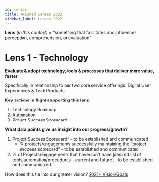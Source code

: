 ```yaml
---
id: lenses
title: Axioned Lenses 2022
sidebar_label: Lenses 2022
---
```


**Lens** *(in this context)* = “something that facilitates and influences perception, comprehension, or evaluation”


# Lens 1 - Technology
**Evaluate & adopt technology, tools & processes that deliver more value, faster**

Specifically in relationship to our two core service offerings: Digital User Experiences & Tech Products

**Key actions in flight supporting this lens:**
1. Technology Roadmap
2. Automation
3. Project Success Scorecard

**What data points give us insight into our progress/growth?**
1. Project Success Scorecard* - to be established and communicated
   - % projects/engagements successfully maintaining the “project success scorecard” -  to be established and communicated
2. % of Projects/Engagements that have/don’t have [desired list of tools/automation/procedures - current and future] - to be established and communicated

How does this tie into our greater vision? [2021+ Vision/Goals](https://docs.google.com/document/d/140QAl0CxGK1T_s2IU6jSnhDHCTux77glP2-aB5rHWt4/edit#)
